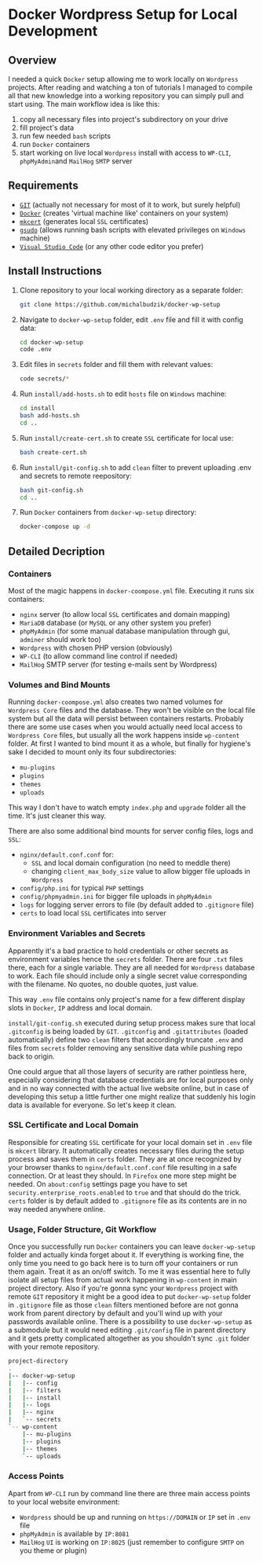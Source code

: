 # Docker Wordpress Setup for Local Development

## Overview

I needed a quick `Docker` setup allowing me to work locally on `Wordpress` projects. After reading and watching a ton of tutorials I managed to compile all that new knowledge into a working repository you can simply pull and start using. The main workflow idea is like this:

1. copy all necessary files into project's subdirectory on your drive
2. fill project's data
3. run few needed `bash` scripts
4. run `Docker` containers
5. start working on live local `Wordpress` install with access to `WP-CLI`, `phpMyAdmin`and `MailHog` `SMTP` server  

## Requirements

- [`GIT`](https://git-scm.com/downloads) (actually not necessary for most of it to work, but surely helpful)
- [`Docker`](https://www.docker.com/products/docker-desktop/) (creates 'virtual machine like' containers on your system)
- [`mkcert`](https://mkcert.dev) (generates local `SSL` certificates)
- [`gsudo`](https://gerardog.github.io/gsudo) (allows running bash scripts with elevated privileges on `Windows` machine)
- [`Visual Studio Code`](https://code.visualstudio.com/) (or any other code editor you prefer)

## Install Instructions

1. Clone repository to your local working directory as a separate folder:

   ```bash
   git clone https://github.com/michalbudzik/docker-wp-setup
   ```

2. Navigate to `docker-wp-setup` folder, edit `.env` file and fill it with config data:

   ```bash
   cd docker-wp-setup
   code .env
   ```

3. Edit files in `secrets` folder and fill them with relevant values:

   ```bash
   code secrets/*
   ```

4. Run `install/add-hosts.sh` to edit `hosts` file on `Windows` machine:

   ```bash
   cd install
   bash add-hosts.sh
   cd ..
   ```

5. Run `install/create-cert.sh` to create `SSL` certificate for local use:

   ```bash
   bash create-cert.sh
   ```

6. Run `install/git-config.sh` to add `clean` filter to prevent uploading .env and secrets to remote reepository: 

   ```bash
   bash git-config.sh
   cd ..
   ```

7. Run `Docker` containers from `docker-wp-setup` directory:

   ```bash
   docker-compose up -d
   ```

## Detailed Decription

### Containers

Most of the magic happens in `docker-coompose.yml` file. Executing it runs six containers:

- `nginx` server (to allow local `SSL` certificates and domain mapping)
- `MariaDB` database (or `MySQL` or any other system you prefer) 
- `phpMyAdmin` (for some manual database manipulation through gui, `adminer` should work too)
- `Wordpress` with chosen PHP version (obviously)
- `WP-CLI` (to allow command line control if needed)
- `MailHog` SMTP server (for testing e-mails sent by Wordpress)

### Volumes and Bind Mounts

Running `docker-coompose.yml` also creates two named volumes for `Wordpress Core` files and the database. They won't be visible on the local file system but all the data will persist between containers restarts. Probably there are some use cases when you would actually need local access to `Wordpress Core` files, but usually all the work happens inside `wp-content` folder. At first I wanted to bind mount it as a whole, but finally for hygiene's sake I decided to mount only its four subdirectories:

- `mu-plugins`
- `plugins`
- `themes`
- `uploads`

This way I don't have to watch empty `index.php` and `upgrade` folder all the time. It's just cleaner this way.

There are also some additional bind mounts for server config files, logs and `SSL`:

- `nginx/default.conf.conf` for: 
   - `SSL` and local domain configuration (no need to meddle there)
   - changing `client_max_body_size` value to allow bigger file uploads in `Wordpress`
- `config/php.ini` for typical `PHP` settings
- `config/phpmyadmin.ini` for bigger file uploads in `phpMyAdmin`
- `logs` for logging server errors to file (by default added to `.gitignore` file)
- `certs` to load local `SSL` certificates into server 

### Environment Variables and Secrets

Apparently it's a bad practice to hold credentials or other secrets as environment variables hence the `secrets` folder. There are four `.txt` files there, each for a single variable. They are all needed for `Wordpress` database to work. Each file should include only a single secret value corresponding with the filename. No quotes, no double quotes, just value. 

This way `.env` file contains only project's name for a few different display slots in `Docker`, `IP` address and local domain.

`install/git-config.sh` executed during setup process makes sure that local `.gitconfig` is being loaded by `GIT`. `.gitconfig` and `.gitattributes` (loaded automatically) define two `clean` filters that accordingly truncate `.env` and files from `secrets` folder removing any sensitive data while pushing repo back to origin.

One could argue that all those layers of security are rather pointless here, especially considering that database credentials are for local purposes only and in no way connected with the actual live website online, but in case of developing this setup a little further one might realize that suddenly his login data is available for everyone. So let's keep it clean.  

### SSL Certificate and Local Domain 

Responsible for creating `SSL` certificate for your local domain set in `.env` file is `mkcert` library. It automatically creates necessary files during the setup process and saves them in `certs` folder. They are at once recognized by your browser thanks to `nginx/default.conf.conf` file resulting in a safe connection. Or at least they should. In `Firefox` one more step might be needed. On `about:config` settings page you have to set `security.enterprise_roots.enabled` to `true` and that should do the trick. `certs` folder is by default added to `.gitignore` file as its contents are in no way needed anywhere online.  

### Usage, Folder Structure, Git Workflow

Once you successfully run `Docker` containers you can leave `docker-wp-setup` folder and actually kinda forget about it. If everything is working fine, the only time you need to go back here is to turn off your containers or run them again. Treat it as an on/off switch. To me it was essential here to fully isolate all setup files from actual work happening in `wp-content` in main project directory. Also if you're gonna sync your `Wordpress` project with remote `GIT` repository it might be a good idea to put `docker-wp-setup` folder in `.gitignore` file as those `clean` filters mentioned before are not gonna work from parent directory by default and you'll wind up with your passwords available online. There is a possibility to use `docker-wp-setup` as a submodule but it would need editing `.git/config` file in parent directory and it gets pretty complicated altogether as you shouldn't sync `.git` folder with your remote repository.  

```bash
project-directory
.
|-- docker-wp-setup
|   |-- config
|   |-- filters
|   |-- install
|   |-- logs
|   |-- nginx
|   `-- secrets
`-- wp-content
    |-- mu-plugins
    |-- plugins
    |-- themes
    `-- uploads
```

### Access Points

Apart from `WP-CLI` run by command line there are three main access points to your local website environment:
- `Wordpress` should be up and running on `https://DOMAIN` or `IP` set in `.env` file
- `phpMyAdmin` is available by `IP:8081`
- `MailHog` `UI` is working on `IP:8025` (just remember to configure `SMTP` on you theme or plugin)




